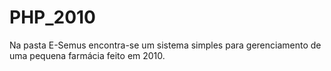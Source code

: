 # PHP_2010
Na pasta E-Semus encontra-se um sistema simples para gerenciamento de uma pequena farmácia feito em 2010.
